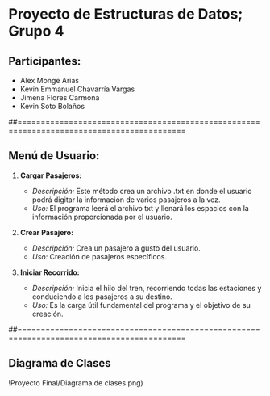 # Proyecto de Estructuras de Datos; Grupo 4

## Participantes: 
- Alex Monge Arias
- Kevin Emmanuel Chavarría Vargas
- Jimena Flores Carmona
- Kevin Soto Bolaños

##==========================================================================================

## Menú de Usuario:
1. **Cargar Pasajeros:**
   - *Descripción:* Este método crea un archivo .txt en donde el usuario podrá digitar la información de varios pasajeros a la vez.
   - *Uso:* El programa leerá el archivo txt y llenará los espacios con la información proporcionada por el usuario.

2. **Crear Pasajero:**
   - *Descripción:* Crea un pasajero a gusto del usuario.
   - *Uso:* Creación de pasajeros específicos.

3. **Iniciar Recorrido:**
   - *Descripción:* Inicia el hilo del tren, recorriendo todas las estaciones y conduciendo a los pasajeros a su destino.
   - *Uso:* Es la carga útil fundamental del programa y el objetivo de su creación.

##==========================================================================================

## Diagrama de Clases
!Proyecto Final/Diagrama de clases.png)
